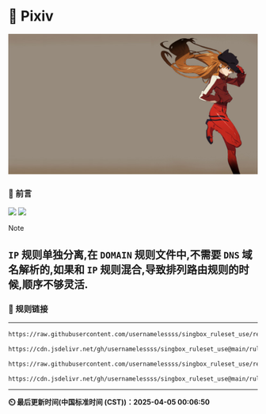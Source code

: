 
# 🧸 Pixiv
![](https://raw.githubusercontent.com/usernamelessss/picture-bed/main/images/202504042256831.jpg)
### 📣 前言
![](https://shields.io/badge/-移除重复规则-ff69b4) ![](https://shields.io/badge/-IP&nbsp;规则单独存放不与&nbsp;DOMAIN&nbsp;等混合-green)
> [!NOTE]
**`IP` 规则单独分离,在 `DOMAIN` 规则文件中,不需要 `DNS` 域名解析的,如果和 `IP` 规则混合,导致排列路由规则的时候,顺序不够灵活.**
---

###  🔗 规则链接
---

```url
https://raw.githubusercontent.com/usernamelessss/singbox_ruleset_use/refs/heads/main/rule/Pixiv/Pixiv_No_IP.json
```

```url
https://cdn.jsdelivr.net/gh/usernamelessss/singbox_ruleset_use@main/rule/Pixiv/Pixiv_No_IP.json
```

```url
https://raw.githubusercontent.com/usernamelessss/singbox_ruleset_use/refs/heads/main/rule/Pixiv/Pixiv_No_IP.srs
```

```url
https://cdn.jsdelivr.net/gh/usernamelessss/singbox_ruleset_use@main/rule/Pixiv/Pixiv_No_IP.srs
```

---
**⏲️ 最后更新时间(中国标准时间 (CST))：2025-04-05 00:06:50**